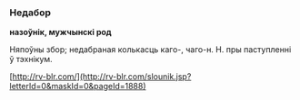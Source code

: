 ### Недабор
**назоўнік, мужчынскі род**

Няпоўны збор; недабраная колькасць каго-, чаго-н. Н. пры паступленні ў тэхнікум.

<a rel="author">[http://rv-blr.com/](http://rv-blr.com/slounik.jsp?letterId=0&maskId=0&pageId=1888)</a>
